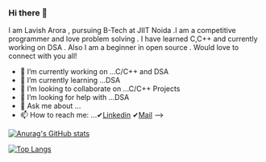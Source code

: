 ### Hi there 👋

I am Lavish Arora , pursuing B-Tech at JIIT Noida .I am a competitive programmer and love problem solving .
I have learned C,C++ and currently working on DSA .
Also I am a beginner in open source .
Would love to connect with you all!

- 🔭 I’m currently working on ...C/C++ and DSA
- 🌱 I’m currently learning ...DSA
- 👯 I’m looking to collaborate on ...C/C++ Projects 
- 🤔 I’m looking for help with ...DSA
- 💬 Ask me about ...
- 📫 How to reach me: ...✔[Linkedin](https://www.linkedin.com/in/lavish-arora-30/)  ✔[Mail](mailto:lavish.arora.3019@gmail.com)
-->

[![Anurag's GitHub stats](https://github-readme-stats.vercel.app/api?username=Lavisharora30&theme=gotham&count_private=true&show_icons=true)](https://github.com/anuraghazra/github-readme-stats)


[![Top Langs](https://github-readme-stats.vercel.app/api/top-langs/?username=Lavisharora30&langs_count=8)](https://github.com/anuraghazra/github-readme-stats)



<!--
[![Readme Card](https://github-readme-stats.vercel.app/api/pin/?username=Lavisharora30&repo=Simple-Calculator&theme=gotham&show_icons=true&show_owner=true)](https://github.com/anuraghazra/github-readme-stats)-->
